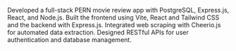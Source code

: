Developed a full-stack PERN movie review app with PostgreSQL, Express.js, React, and
Node.js. Built the frontend using Vite, React and Tailwind CSS and the backend with
Express.js. Integrated web scraping with Cheerio.js for automated data extraction.
Designed RESTful APIs for user authentication and database management.
